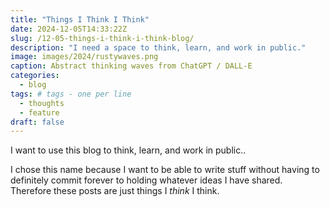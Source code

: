 ```yaml
---
title: "Things I Think I Think"
date: 2024-12-05T14:33:22Z
slug: /12-05-things-i-think-i-think-blog/
description: "I need a space to think, learn, and work in public."
image: images/2024/rustywaves.png
caption: Abstract thinking waves from ChatGPT / DALL-E  
categories:
  - blog
tags: # tags - one per line
  - thoughts    
  - feature
draft: false
---
```

I want to use this blog to think, learn, and work in public.. 

I chose this name because I want to be able to write stuff without having to definitely commit forever to holding whatever ideas I have shared.  Therefore these posts are just things I *think* I think. 